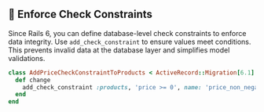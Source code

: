## 🔧 Enforce Check Constraints

Since Rails 6, you can define database-level check constraints to enforce data integrity. Use `add_check_constraint` to ensure values meet conditions. This prevents invalid data at the database layer and simplifies model validations.

```ruby
class AddPriceCheckConstraintToProducts < ActiveRecord::Migration[6.1]
  def change
    add_check_constraint :products, 'price >= 0', name: 'price_non_negative'
  end
end
```
